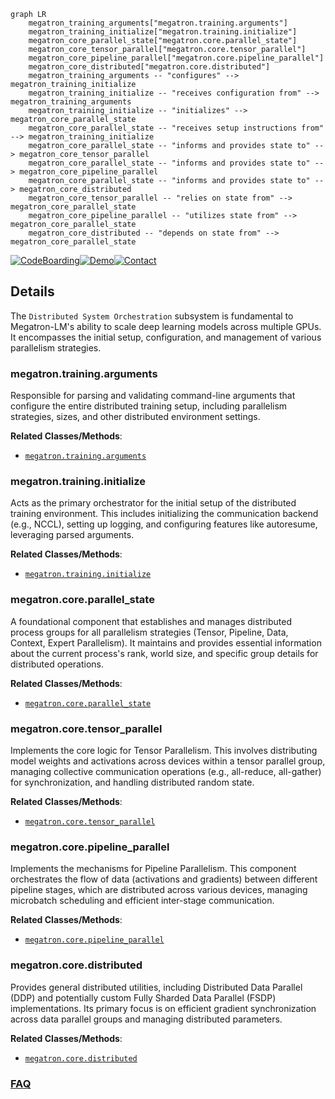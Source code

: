```mermaid
graph LR
    megatron_training_arguments["megatron.training.arguments"]
    megatron_training_initialize["megatron.training.initialize"]
    megatron_core_parallel_state["megatron.core.parallel_state"]
    megatron_core_tensor_parallel["megatron.core.tensor_parallel"]
    megatron_core_pipeline_parallel["megatron.core.pipeline_parallel"]
    megatron_core_distributed["megatron.core.distributed"]
    megatron_training_arguments -- "configures" --> megatron_training_initialize
    megatron_training_initialize -- "receives configuration from" --> megatron_training_arguments
    megatron_training_initialize -- "initializes" --> megatron_core_parallel_state
    megatron_core_parallel_state -- "receives setup instructions from" --> megatron_training_initialize
    megatron_core_parallel_state -- "informs and provides state to" --> megatron_core_tensor_parallel
    megatron_core_parallel_state -- "informs and provides state to" --> megatron_core_pipeline_parallel
    megatron_core_parallel_state -- "informs and provides state to" --> megatron_core_distributed
    megatron_core_tensor_parallel -- "relies on state from" --> megatron_core_parallel_state
    megatron_core_pipeline_parallel -- "utilizes state from" --> megatron_core_parallel_state
    megatron_core_distributed -- "depends on state from" --> megatron_core_parallel_state
```

[![CodeBoarding](https://img.shields.io/badge/Generated%20by-CodeBoarding-9cf?style=flat-square)](https://github.com/CodeBoarding/GeneratedOnBoardings)[![Demo](https://img.shields.io/badge/Try%20our-Demo-blue?style=flat-square)](https://www.codeboarding.org/demo)[![Contact](https://img.shields.io/badge/Contact%20us%20-%20contact@codeboarding.org-lightgrey?style=flat-square)](mailto:contact@codeboarding.org)

## Details

The `Distributed System Orchestration` subsystem is fundamental to Megatron-LM's ability to scale deep learning models across multiple GPUs. It encompasses the initial setup, configuration, and management of various parallelism strategies.

### megatron.training.arguments
Responsible for parsing and validating command-line arguments that configure the entire distributed training setup, including parallelism strategies, sizes, and other distributed environment settings.


**Related Classes/Methods**:

- <a href="https://github.com/NVIDIA/Megatron-LM/blob/main/megatron/training/arguments.py" target="_blank" rel="noopener noreferrer">`megatron.training.arguments`</a>


### megatron.training.initialize
Acts as the primary orchestrator for the initial setup of the distributed training environment. This includes initializing the communication backend (e.g., NCCL), setting up logging, and configuring features like autoresume, leveraging parsed arguments.


**Related Classes/Methods**:

- <a href="https://github.com/NVIDIA/Megatron-LM/blob/main/megatron/training/initialize.py" target="_blank" rel="noopener noreferrer">`megatron.training.initialize`</a>


### megatron.core.parallel_state
A foundational component that establishes and manages distributed process groups for all parallelism strategies (Tensor, Pipeline, Data, Context, Expert Parallelism). It maintains and provides essential information about the current process's rank, world size, and specific group details for distributed operations.


**Related Classes/Methods**:

- <a href="https://github.com/NVIDIA/Megatron-LM/blob/main/megatron/core/parallel_state.py" target="_blank" rel="noopener noreferrer">`megatron.core.parallel_state`</a>


### megatron.core.tensor_parallel
Implements the core logic for Tensor Parallelism. This involves distributing model weights and activations across devices within a tensor parallel group, managing collective communication operations (e.g., all-reduce, all-gather) for synchronization, and handling distributed random state.


**Related Classes/Methods**:

- <a href="https://github.com/NVIDIA/Megatron-LM/blob/main/megatron/core/tensor_parallel/" target="_blank" rel="noopener noreferrer">`megatron.core.tensor_parallel`</a>


### megatron.core.pipeline_parallel
Implements the mechanisms for Pipeline Parallelism. This component orchestrates the flow of data (activations and gradients) between different pipeline stages, which are distributed across various devices, managing microbatch scheduling and efficient inter-stage communication.


**Related Classes/Methods**:

- <a href="https://github.com/NVIDIA/Megatron-LM/blob/main/megatron/core/pipeline_parallel/" target="_blank" rel="noopener noreferrer">`megatron.core.pipeline_parallel`</a>


### megatron.core.distributed
Provides general distributed utilities, including Distributed Data Parallel (DDP) and potentially custom Fully Sharded Data Parallel (FSDP) implementations. Its primary focus is on efficient gradient synchronization across data parallel groups and managing distributed parameters.


**Related Classes/Methods**:

- <a href="https://github.com/NVIDIA/Megatron-LM/blob/main/megatron/core/distributed/" target="_blank" rel="noopener noreferrer">`megatron.core.distributed`</a>




### [FAQ](https://github.com/CodeBoarding/GeneratedOnBoardings/tree/main?tab=readme-ov-file#faq)